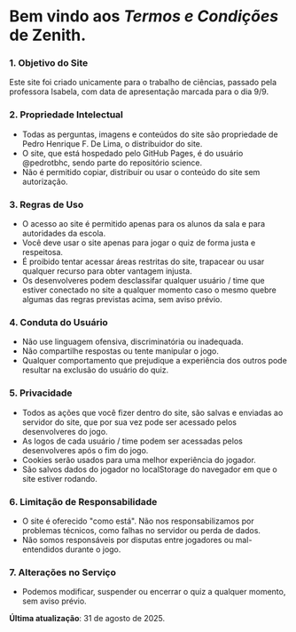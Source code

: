 # Bem vindo aos *Termos e Condições* de **Zenith**.

### 1. Objetivo do Site
Este site foi criado unicamente para o trabalho de ciências, passado pela professora Isabela, com data de apresentação marcada para o dia 9/9.

### 2. Propriedade Intelectual
- Todas as perguntas, imagens e conteúdos do site são propriedade de Pedro Henrique F. De Lima, o distribuidor do site.
- O site, que está hospedado pelo GitHub Pages, é do usuário @pedrotbhc, sendo parte do repositório science.
- Não é permitido copiar, distribuir ou usar o conteúdo do site sem autorização.
### 3. Regras de Uso
- O acesso ao site é permitido apenas para os alunos da sala e para autoridades da escola.
- Você deve usar o site apenas para jogar o quiz de forma justa e respeitosa.
- É proibido tentar acessar áreas restritas do site, trapacear ou usar qualquer recurso para obter vantagem injusta.
- Os desenvolveres podem desclassifar qualquer usuário / time que estiver conectado no site a qualquer momento caso o mesmo quebre algumas das regras previstas acima, sem aviso prévio.
### 4. Conduta do Usuário
- Não use linguagem ofensiva, discriminatória ou inadequada.
- Não compartilhe respostas ou tente manipular o jogo.
- Qualquer comportamento que prejudique a experiência dos outros pode resultar na exclusão do usuário do quiz.
### 5. Privacidade
- Todos as ações que você fizer dentro do site, são salvas e enviadas ao servidor do site, que por sua vez pode ser acessado pelos desenvolveres do jogo.
- As logos de cada usuário / time podem ser acessadas pelos desenvolveres após o fim do jogo.
- Cookies serão usados para uma melhor experiência do jogador.
- São salvos dados do jogador no localStorage do navegador em que o site estiver rodando.
### 6. Limitação de Responsabilidade
- O site é oferecido "como está". Não nos responsabilizamos por problemas técnicos, como falhas no servidor ou perda de dados.
- Não somos responsáveis por disputas entre jogadores ou mal-entendidos durante o jogo.
### 7. Alterações no Serviço
- Podemos modificar, suspender ou encerrar o quiz a qualquer momento, sem aviso prévio.

**Última atualização**: 31 de agosto de 2025.
